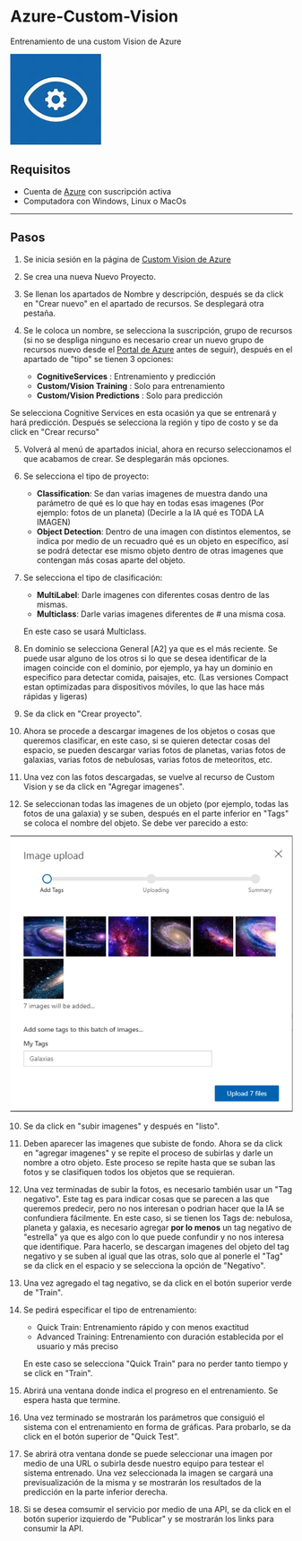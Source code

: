 # Azure-Custom-Vision
Entrenamiento de una custom Vision de Azure 

![Logo de Custom Vision](https://github.com/AlanAlvaradoR/Azure-Custom-Vision/blob/main/imagenes/CVision.jpg)

## Requisitos

- Cuenta de [Azure](https://portal.azure.com/) con suscripción activa
- Computadora con Windows, Linux o MacOs

---------------------------------------------------------

## Pasos

1. Se inicia sesión en la página de [Custom Vision de Azure](https://www.customvision.ai/)

2. Se crea una nueva Nuevo Proyecto.

3. Se llenan los apartados de Nombre y descripción, después se da click en "Crear nuevo" en el apartado de recursos. Se desplegará otra pestaña.

4. Se le coloca un nombre, se selecciona la suscripción, grupo de recursos (si no se despliga ninguno es necesario crear un nuevo grupo de recursos nuevo desde el [Portal de Azure](https://portal.azure.com/) antes de seguir), después en el apartado de "tipo" se tienen 3 opciones:

    - **CognitiveServices** : Entrenamiento y predicción
    - **Custom/Vision Training** : Solo para entrenamiento
    - **Custom/Vision Predictions** : Solo para predicción
    
  Se selecciona Cognitive Services en esta ocasión ya que se entrenará y hará predicción.
  Después se selecciona la región y tipo de costo y se da click en "Crear recurso"
  
5. Volverá al menú de apartados inicial, ahora en recurso seleccionamos el que acabamos de crear. Se desplegarán más opciones.

6. Se selecciona el tipo de proyecto:

    - **Classification**: Se dan varias imagenes de muestra dando una parámetro de qué es lo que hay en todas esas imagenes (Por ejemplo: fotos de un planeta) (Decirle a la IA qué es TODA LA IMAGEN)
    - **Object Detection**: Dentro de una imagen con distintos elementos, se indica por medio de un recuadro qué es un objeto en específico, así se podrá detectar ese mismo objeto dentro de otras imagenes que contengan más cosas aparte del objeto.
    
7. Se selecciona el tipo de clasificación:

    - **MultiLabel**: Darle imagenes con diferentes cosas dentro de las mismas.
    - **Multiclass**: Darle varias imagenes diferentes de # una misma cosa.
    
    En este caso se usará Multiclass.
    
8. En dominio se selecciona General [A2] ya que es el más reciente. Se puede usar alguno de los otros si lo que se desea identificar de la imagen coincide con el dominio, por ejemplo, ya hay un dominio en especifico para detectar comida, paisajes, etc. (Las versiones Compact estan optimizadas para dispositivos móviles, lo que las hace más rápidas y ligeras)

9. Se da click en "Crear proyecto".

10. Ahora se procede a descargar imagenes de los objetos o cosas que queremos clasificar, en este caso, si se quieren detectar cosas del espacio, se pueden descargar varias fotos de planetas, varias fotos de galaxias, varias fotos de nebulosas, varias fotos de meteoritos, etc.

11. Una vez con las fotos descargadas, se vuelve al recurso de Custom Vision y se da click en "Agregar imagenes".

12. Se seleccionan todas las imagenes de un objeto (por ejemplo, todas las fotos de una galaxia) y se suben, después en el parte inferior en "Tags" se coloca el nombre del objeto. Se debe ver parecido a esto:

![Imagen Subida Galaxias](https://github.com/AlanAlvaradoR/Azure-Custom-Vision/blob/main/imagenes/SubidaImagenes.PNG)

10. Se da click en "subir imagenes" y después en "listo".

11. Deben aparecer las imagenes que subiste de fondo. Ahora se da click en "agregar imagenes" y se repite el proceso de subirlas y darle un nombre a otro objeto. Este proceso se repite hasta que se suban las fotos y se clasifiquen todos los objetos que se requieran.

12. Una vez terminadas de subir la fotos, es necesario también usar un "Tag negativo". Este tag es para indicar cosas que se parecen a las que queremos predecir, pero no nos interesan o podrian hacer que la IA se confundiera fácilmente. En este caso, si se tienen los Tags de: nebulosa, planeta y galaxia, es necesario agregar **por lo menos** un tag negativo de "estrella" ya que es algo con lo que puede confundir y no nos interesa que identifique. Para hacerlo, se descargan imagenes del objeto del tag negativo y se suben al igual que las otras, solo que al ponerle el "Tag" se da click en el espacio y se selecciona la opción de "Negativo".

13. Una vez agregado el tag negativo, se da click en el botón superior verde de "Train".

14. Se pedirá especificar el tipo de entrenamiento:

    - Quick Train: Entrenamiento rápido y con menos exactitud
    - Advanced Training: Entrenamiento con duración establecida por el usuario y más preciso
    
    En este caso se selecciona "Quick Train" para no perder tanto tiempo y se click en "Train".
    
 15. Abrirá una ventana donde indica el progreso en el entrenamiento. Se espera hasta que termine.
 
 16. Una vez terminado se mostrarán los parámetros que consiguió el sistema con el entrenamiento en forma de gráficas. Para probarlo, se da click en el botón superior de "Quick Test".
 
 17. Se abrirá otra ventana donde se puede seleccionar una imagen por medio de una URL o subirla desde nuestro equipo para testear el sistema entrenado. Una vez seleccionada la imagen se cargará una previsualización de la misma y se mostrarán los resultados de la predicción en la parte inferior derecha.
 
 18. Si se desea comsumir el servicio por medio de una API, se da click en el botón superior izquierdo de "Publicar" y se mostrarán los links para consumir la API.
